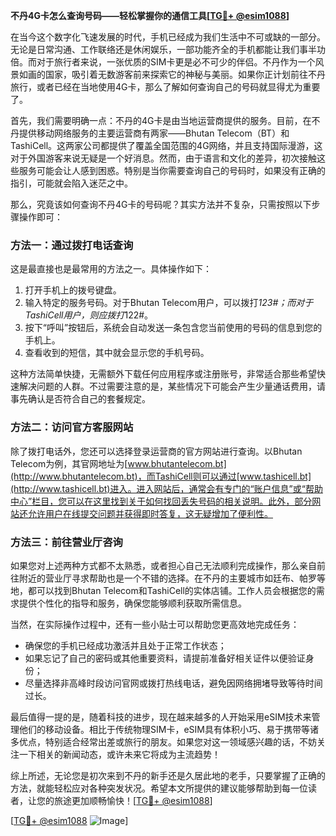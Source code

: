 **不丹4G卡怎么查询号码——轻松掌握你的通信工具[[TG💪+ @esim1088](https://t.me/s/esim1088)]**

在当今这个数字化飞速发展的时代，手机已经成为我们生活中不可或缺的一部分。无论是日常沟通、工作联络还是休闲娱乐，一部功能齐全的手机都能让我们事半功倍。而对于旅行者来说，一张优质的SIM卡更是必不可少的伴侣。不丹作为一个风景如画的国家，吸引着无数游客前来探索它的神秘与美丽。如果你正计划前往不丹旅行，或者已经在当地使用4G卡，那么了解如何查询自己的号码就显得尤为重要了。

首先，我们需要明确一点：不丹的4G卡是由当地运营商提供的服务。目前，在不丹提供移动网络服务的主要运营商有两家——Bhutan Telecom（BT）和TashiCell。这两家公司都提供了覆盖全国范围的4G网络，并且支持国际漫游，这对于外国游客来说无疑是一个好消息。然而，由于语言和文化的差异，初次接触这些服务可能会让人感到困惑。特别是当你需要查询自己的号码时，如果没有正确的指引，可能就会陷入迷茫之中。

那么，究竟该如何查询不丹4G卡的号码呢？其实方法并不复杂，只需按照以下步骤操作即可：

### 方法一：通过拨打电话查询

这是最直接也是最常用的方法之一。具体操作如下：
1. 打开手机上的拨号键盘。
2. 输入特定的服务号码。对于Bhutan Telecom用户，可以拨打*123#；而对于TashiCell用户，则应拨打*122#。
3. 按下“呼叫”按钮后，系统会自动发送一条包含您当前使用的号码的信息到您的手机上。
4. 查看收到的短信，其中就会显示您的手机号码。

这种方法简单快捷，无需额外下载任何应用程序或注册账号，非常适合那些希望快速解决问题的人群。不过需要注意的是，某些情况下可能会产生少量通话费用，请事先确认是否符合自己的套餐规定。

### 方法二：访问官方客服网站

除了拨打电话外，您还可以选择登录运营商的官方网站进行查询。以Bhutan Telecom为例，其官网地址为[www.bhutantelecom.bt](http://www.bhutantelecom.bt)，而TashiCell则可以通过[www.tashicell.bt](http://www.tashicell.bt)进入。进入网站后，通常会有专门的“账户信息”或“帮助中心”栏目，您可以在这里找到关于如何找回丢失号码的相关说明。此外，部分网站还允许用户在线提交问题并获得即时答复，这无疑增加了便利性。

### 方法三：前往营业厅咨询

如果您对上述两种方式都不太熟悉，或者担心自己无法顺利完成操作，那么亲自前往附近的营业厅寻求帮助也是一个不错的选择。在不丹的主要城市如廷布、帕罗等地，都可以找到Bhutan Telecom和TashiCell的实体店铺。工作人员会根据您的需求提供个性化的指导和服务，确保您能够顺利获取所需信息。

当然，在实际操作过程中，还有一些小贴士可以帮助您更高效地完成任务：
- 确保您的手机已经成功激活并且处于正常工作状态；
- 如果忘记了自己的密码或其他重要资料，请提前准备好相关证件以便验证身份；
- 尽量选择非高峰时段访问官网或拨打热线电话，避免因网络拥堵导致等待时间过长。

最后值得一提的是，随着科技的进步，现在越来越多的人开始采用eSIM技术来管理他们的移动设备。相比于传统物理SIM卡，eSIM具有体积小巧、易于携带等诸多优点，特别适合经常出差或旅行的朋友。如果您对这一领域感兴趣的话，不妨关注一下相关的新闻动态，或许未来它将成为主流趋势！

综上所述，无论您是初次来到不丹的新手还是久居此地的老手，只要掌握了正确的方法，就能轻松应对各种突发状况。希望本文所提供的建议能够帮助到每一位读者，让您的旅途更加顺畅愉快！[[TG💪+ @esim1088](https://t.me/s/esim1088)]

[[TG💪+ @esim1088](https://t.me/s/esim1088) ![Image](https://i.postimg.cc/4NQfJmqS/Snipaste-2025-05-13-00-14-12.png)]